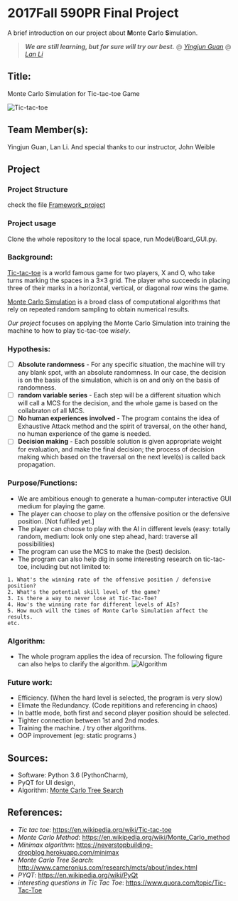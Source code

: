 2017Fall 590PR Final Project 
==========

A brief introduction on our project about **M**onte **C**arlo **S**imulation. 

> ***We are still learning, but for sure will try our best.***
> @ [*Yingjun Guan*](https://ischool.illinois.edu/people/phd-students/yingjun-guan)
> @ [*Lan Li*](https://www.linkedin.com/in/lan-li-42682214a/)


## Title: 
  Monte Carlo Simulation for Tic-tac-toe Game
  
  ![Tic-tac-toe](https://lh3.googleusercontent.com/EgfiSB2bdf7kuRfNQbe8Jaj_bhfrlfeRt2nzphA6jcbCQdy5iEku2uZyK-5_VWtWUCxi=w300)

## Team Member(s):
  Yingjun Guan, Lan Li. And special thanks to our instructor, John Weible
  
## Project
### Project Structure
check the file [Framework_project](https://github.com/yingjun2/Final-project/blob/master/Framework_Project)

### Project usage
Clone the whole repository to the local space, run Model/Board_GUI.py. 

### Background:
[Tic-tac-toe](https://en.wikipedia.org/wiki/Tic-tac-toe) is a world famous game for two players, X and O, who take turns marking the spaces in a 3×3 grid. The player who succeeds in placing three of their marks in a horizontal, vertical, or diagonal row wins the game.

[Monte Carlo Simulation](https://en.wikipedia.org/wiki/Monte_Carlo_method) is a broad class of computational algorithms that rely on repeated random sampling to obtain numerical results. 

*Our project* focuses on applying the Monte Carlo Simulation into training the machine to how to play tic-tac-toe _wisely_.

### Hypothesis:
+ [ ] **Absolute randomness** - For any specific situation, the machine will try any blank spot, with an absolute randomness. In our case, the decision is on the basis of the simulation, which is on and only on the basis of randomness.
+ [ ] **random variable series** - Each step will be a different situation which will call a MCS for the decision, and the whole game is based on the collabraton of all MCS.
+ [ ] **No human experiences involved** - The program contains the idea of Exhaustive Attack method and the spirit of traversal, on the other hand, no human experience of the game is needed.
+ [ ] **Decision making** - Each possible solution is given appropriate weight for evaluation, and make the final decision; the process of decision making which based on the traversal on the next level(s) is called back propagation.

### Purpose/Functions:
 - We are ambitious enough to generate a human-computer interactive GUI medium for playing the game. 
 - The player can choose to play on the offensive position or the defensive position. [Not fulfiled yet.]
 - The player can choose to play with the AI in different levels (easy: totally random, medium: look only one step ahead, hard: traverse all possibilities)
 - The program can use the MCS to make the (best) decision. 
 - The program can also help dig in some interesting research on tic-tac-toe, including but not limited to:
 ~~~~
 1. What's the winning rate of the offensive position / defensive position?
 2. What's the potential skill level of the game?
 3. Is there a way to never lose at Tic-Tac-Toe?
 4. How's the winning rate for different levels of AIs?
 5. How much will the times of Monte Carlo Simulation affect the results.
 etc.
 ~~~~
 
### Algorithm:
 - The whole program applies the idea of recursion. The following figure can also helps to clarify the algorithm.
 ![Algorithm](http://i.imgur.com/L6uAKBD.png)
 
### Future work:
 - Efficiency. (When the hard level is selected, the program is very slow)
 - Elimate the Redundancy. (Code repititions and referencing in chaos)
 - In battle mode, both first and second player position should be selected.
 - Tighter connection between 1st and 2nd modes.
 - Training the machine. / try other algorithms.
 - OOP improvement (eg: static programs.)
 
## Sources:
 - Software: Python 3.6 (PythonCharm), 
 - PyQT for UI design,
 - Algorithm: [Monte Carlo Tree Search](http://www.cameronius.com/research/mcts/about/index.html)
 
## References:
 - _Tic tac toe_: https://en.wikipedia.org/wiki/Tic-tac-toe
 - _Monte Carlo Method_: https://en.wikipedia.org/wiki/Monte_Carlo_method
 - _Minimax algorithm_: https://neverstopbuilding-dropblog.herokuapp.com/minimax
 - _Monte Carlo Tree Search_: http://www.cameronius.com/research/mcts/about/index.html
 - _PYQT_: https://en.wikipedia.org/wiki/PyQt
 - _interesting questions in Tic Tac Toe_: https://www.quora.com/topic/Tic-Tac-Toe

